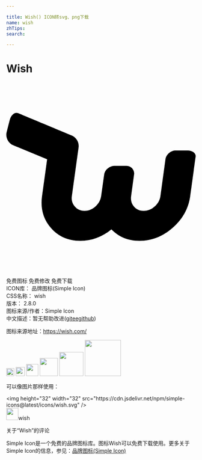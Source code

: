 ```yaml
---

title: Wish() ICON转svg、png下载
name: wish
zhTips: 
search: 

---
```


# Wish  <small style="font-size: 60%;font-weight: 100"></small>

<div id="svg" class="svg-wrap">
<svg role="img" viewBox="0 0 24 24" xmlns="http://www.w3.org/2000/svg"><title>Wish icon</title><path d="M21.463,8.653c-0.627,0-1.211,0.511-1.297,1.135l-0.637,4.647c-0.07,0.506-0.313,0.945-0.727,1.317 c-0.415,0.372-0.882,0.558-1.4,0.558c-0.504,0-0.913-0.182-1.224-0.547c-0.313-0.365-0.433-0.808-0.361-1.329l0.385-2.82 c0.012-0.563-0.411-1.003-0.993-1.003h-1.525c-0.582,0-1.127,0.44-1.27,1.003l-0.397,2.82c-0.072,0.521-0.315,0.964-0.729,1.329 c-0.414,0.365-0.872,0.547-1.376,0.547c-0.504,0-0.915-0.186-1.234-0.558c-0.319-0.372-0.443-0.811-0.373-1.317l0.854-6.166 c0.091-0.6-0.265-1.228-0.808-1.482c0,0-6.43-2.68-6.849-2.853C1.077,3.76,0.596,4.15,0.432,4.8L0.039,6.351 C-0.126,7,0.246,7.739,0.863,7.992l4.31,1.784l-0.646,4.659c-0.217,1.563,0.15,2.899,1.1,4.008c0.95,1.11,2.203,1.664,3.76,1.664 c1.437,0,2.748-0.483,3.934-1.451c0.947,0.968,2.133,1.451,3.555,1.451c1.556,0,2.962-0.554,4.22-1.664 c1.257-1.109,1.995-2.446,2.211-4.008c0,0,0.675-4.917,0.688-5.003c0.059-0.429-0.406-0.779-1.032-0.779L21.463,8.653L21.463,8.653 z"/></svg>
</div>
<detail full-name='wish'></detail>

<div class="detail-page">
<p>
<span><span class="badge-success badge">免费图标</span> <span class="badge-success badge">免费修改</span>  <span class="badge-success badge">免费下载</span> </span>
<br/>
<span>
ICON库：
<span class="badge-secondary badge">品牌图标(Simple Icon)</span> 
</span>
<br/>
<span>
CSS名称：
<span class="badge-secondary badge">wish</span> 
</span>

<br/>
<span>
版本：
<span class="badge-secondary badge">2.8.0</span> 
</span>
<br/>
<span>图标来源/作者：<span class="badge-light badge">Simple Icon</span></span> 
<br/>
<span class="zh-detail">中文描述：暂无<span class="help-link"><span>帮助改进</span>(<a href="https://gitee.com/liuwave/icon-helper/edit/master/json/brands/wish.json" target="_blank" rel="noopener noreferrer">gitee</a><a href="https://github.com/liuwave/icon-helper/edit/master/json/brands/wish.json" target="_blank" rel="noopener noreferrer">github</a></span>)</span><br/>
</p>
</div><div class="description description alert alert-light"><p>图标来源地址：<a href="https://wish.com/" target="_blank" rel="noopener noreferrer">https://wish.com/</a></p></div>
<div class="alert alert-dark">
<img height="21" width="21" src="https://cdn.jsdelivr.net/npm/simple-icons@latest/icons/wish.svg" />
<img height="24" width="24" src="https://cdn.jsdelivr.net/npm/simple-icons@latest/icons/wish.svg" />
<img height="32" width="32" src="https://cdn.jsdelivr.net/npm/simple-icons@latest/icons/wish.svg" />
<img height="48" width="48" src="https://cdn.jsdelivr.net/npm/simple-icons@latest/icons/wish.svg" />
<img height="64" width="64" src="https://cdn.jsdelivr.net/npm/simple-icons@latest/icons/wish.svg" />
<img height="96" width="96" src="https://cdn.jsdelivr.net/npm/simple-icons@latest/icons/wish.svg" />

</div>
<div>
  <p>可以像图片那样使用：    
  </p>
  <div class="alert alert-primary" style="font-size: 14px">
    &lt;img height="32" width="32" src="https://cdn.jsdelivr.net/npm/simple-icons@latest/icons/wish.svg" /&gt;
    <copy-btn content='<img height="32" width="32" src="https://cdn.jsdelivr.net/npm/simple-icons@latest/icons/wish.svg" />'></copy-btn>
  </div>
  <div class="alert alert-secondary">
    <img height="32" width="32" src="https://cdn.jsdelivr.net/npm/simple-icons@latest/icons/wish.svg" />wish
    <copy-btn content="wish" btn-title="复制图标名称"></copy-btn>
  </div>
</div>

<Vssue title="关于“Wish”的评论" >关于“Wish”的评论</Vssue>


<div><p>Simple Icon是一个免费的品牌图标库。图标Wish可以免费下载使用。更多关于  Simple Icon的信息，参见：<a target="_blank" href="https://iconhelper.cn/brands.html">品牌图标(Simple Icon)</a>
</p></div>
